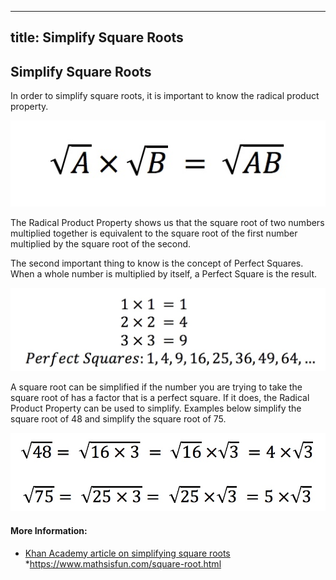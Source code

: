
---
title: Simplify Square Roots
---
## Simplify Square Roots
In order to simplify square roots, it is important to know the radical product property. 

![Image showing radical product property. The square root of A multiplied by the square root of B is equivalent to the square root of A multiplied by B.](https://raw.githubusercontent.com/hayleycd/images/master/multiplying_radicals.jpeg)

The Radical Product Property shows us that the square root of two numbers multiplied together is equivalent to the square root of the first number multiplied by the square root of the second. 

The second important thing to know is the concept of Perfect Squares. When a whole number is multiplied by itself, a Perfect Square is the result. 

![Image showing perfect squares. Examples of Perfect Squares Include 1, 4, 9, 25, 36 and more.](https://raw.githubusercontent.com/hayleycd/images/master/perfect_squares.jpeg)

A square root can be simplified if the number you are trying to take the square root of has a factor that is a perfect square. If it does, the Radical Product Property can be used to simplify. Examples below simplify the square root of 48 and simplify the square root of 75. 

![Image showing the square root of 48 being simplified to 4 multiplied by the square root of 3 and the square root of 75 being simplified to 5 multiplied by the square root of 3.](https://raw.githubusercontent.com/hayleycd/images/master/radical_examples.jpeg)

#### More Information:
* [Khan Academy article on simplifying square roots](https://www.khanacademy.org/math/algebra/rational-exponents-and-radicals/alg1-simplify-square-roots/a/simplifying-square-roots-review)
*https://www.mathsisfun.com/square-root.html
